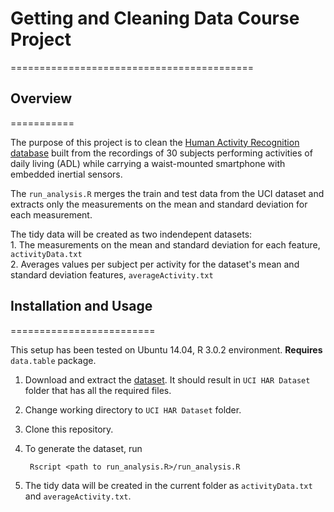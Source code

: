 
# Getting and Cleaning Data Course Project
==========================================


## Overview
===========

The purpose of this project is to clean the [Human Activity Recognition database][1] built from the recordings of 30 subjects performing activities of daily living (ADL) while carrying a waist-mounted smartphone with embedded inertial sensors.

The `run_analysis.R` merges the train and test data from the UCI dataset and extracts only the measurements on the mean and standard deviation for each measurement.

The tidy data will be created as two indendepent datasets:  
    1. The measurements on the mean and standard deviation for each feature, `activityData.txt`  
    2. Averages values per subject per activity for the dataset's mean and standard deviation features, `averageActivity.txt`
	

## Installation and Usage
=========================

This setup has been tested on Ubuntu 14.04, R 3.0.2 environment. **Requires** `data.table` package.

1. Download and extract the [dataset][2]. It should result in `UCI HAR Dataset` folder that has all the required files.
2. Change working directory to `UCI HAR Dataset` folder.
3. Clone this repository.
4. To generate the dataset, run 

        Rscript <path to run_analysis.R>/run_analysis.R  
        
5. The tidy data will be created in the current folder as `activityData.txt` and `averageActivity.txt`.

[1]: http://archive.ics.uci.edu/ml/datasets/Human+Activity+Recognition+Using+Smartphones
[2]: http://archive.ics.uci.edu/ml/machine-learning-databases/00240/UCI%20HAR%20Dataset.zip

